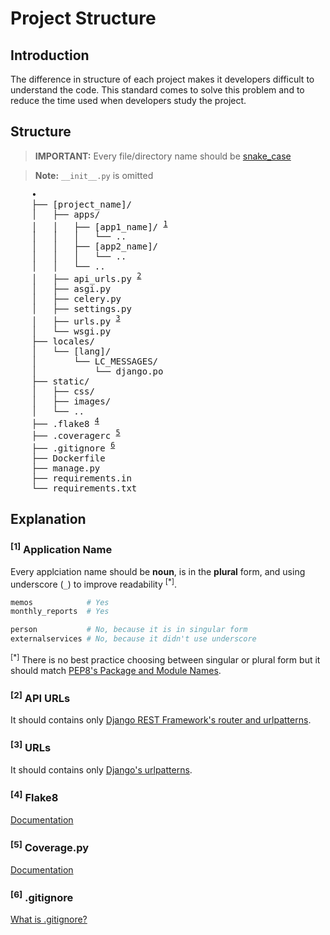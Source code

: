 # Project Structure

## Introduction

The difference in structure of each project makes it developers difficult to understand the code. This standard comes to solve this problem and to reduce the time used when developers study the project.

## Structure

> **IMPORTANT:** Every file/directory name should be [snake_case](https://en.wikipedia.org/wiki/Snake_case)

> **Note:** `__init__.py` is omitted

<pre>
    •
    ├── [project_name]/
    │   ├── apps/
    │   │   ├── [app1_name]/ <sup><a href="#1-application-name">1</a></sup>
    │   │   │   └── ..
    │   │   ├── [app2_name]/
    │   │   │   └── ..
    │   │   └── ..
    │   ├── api_urls.py <sup><a href="#2-api-urls">2</a></sup>
    │   ├── asgi.py
    │   ├── celery.py
    │   ├── settings.py
    │   ├── urls.py <sup><a href="#3-urls">3</a></sup>
    │   └── wsgi.py
    ├── locales/
    │   └── [lang]/
    │       └── LC_MESSAGES/
    │           └── django.po
    ├── static/
    │   ├── css/
    │   ├── images/
    │   └── ..
    ├── .flake8 <sup><a href="#4-flake8">4</a></sup>
    ├── .coveragerc <sup><a href="#5-coveragepy">5</a></sup>
    ├── .gitignore <sup><a href="#6-gitignore">6</a></sup>
    ├── Dockerfile
    ├── manage.py
    ├── requirements.in
    └── requirements.txt
</pre>

## Explanation

### <sup>[1]</sup> Application Name

Every applciation name should be **noun**, is in the **plural** form, and using underscore (`_`) to improve readability <sup>[*]</sup>.

```python
memos            # Yes
monthly_reports  # Yes

person           # No, because it is in singular form
externalservices # No, because it didn't use underscore
```

<sup>[*]</sup> There is no best practice choosing between singular or plural form but it should match [PEP8's Package and Module Names](https://www.python.org/dev/peps/pep-0008/#package-and-module-names).

### <sup>[2]</sup> API URLs

It should contains only [Django REST Framework's router and urlpatterns](https://www.django-rest-framework.org/api-guide/routers/).

### <sup>[3]</sup> URLs

It should contains only [Django's urlpatterns](https://docs.djangoproject.com/en/3.1/topics/http/urls/).

### <sup>[4]</sup> Flake8

[Documentation](https://flake8.pycqa.org/en/latest/)

### <sup>[5]</sup> Coverage.py

[Documentation](https://coverage.readthedocs.io/)

### <sup>[6]</sup> .gitignore

[What is .gitignore?](https://www.freecodecamp.org/news/gitignore-what-is-it-and-how-to-add-to-repo/)
